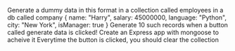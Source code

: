  Generate a dummy data in this format in a collection called employees in a db called company
{
    name: "Harry",
    salary: 45000000,
    language: "Python",
    city: "New York",
     isManager: true
}
 Generate 10 such records when a button called generate data is clicked!
 Create an Express app with mongoose to acheive it
 Everytime the button is clicked, you should clear the collection 